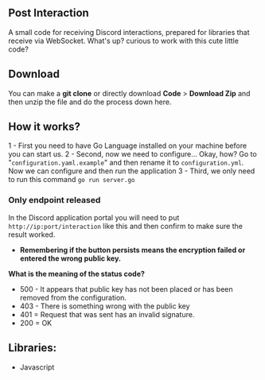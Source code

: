 ## Post Interaction
A small code for receiving Discord interactions, prepared for libraries that receive via WebSocket. What's up? curious to work with this cute little code?

## Download
You can make a **git clone** or directly download **Code** > **Download Zip** and then unzip the file and do the process down here.

## How it works?
1 - First you need to have Go Language installed on your machine before you can start us.
2 - Second, now we need to configure... Okay, how? Go to "`configuration.yaml.example`" and then rename it to `configuration.yml`. Now we can configure and then run the application
3 - Third, we only need to run this command `go run server.go`


### Only endpoint released
In the Discord application portal you will need to put `http://ip:port/interaction` like this and then confirm to make sure the result worked.
- **Remembering if the button persists means the encryption failed or entered the wrong public key.**

**What is the meaning of the status code?**
- 500 - It appears that public key has not been placed or has been removed from the configuration.
- 403 - There is something wrong with the public key
- 401 = Request that was sent has an invalid signature.
- 200 = OK


## Libraries:
- Javascript




